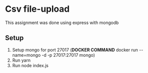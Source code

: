 # Csv file-upload
This assignment was done using express with mongodb

## Setup
1. Setup mongo for port 27017 (**DOCKER COMMAND** docker run --name=mongo -d -p 27017:27017 mongo)
2. Run yarn
3. Run node index.js

